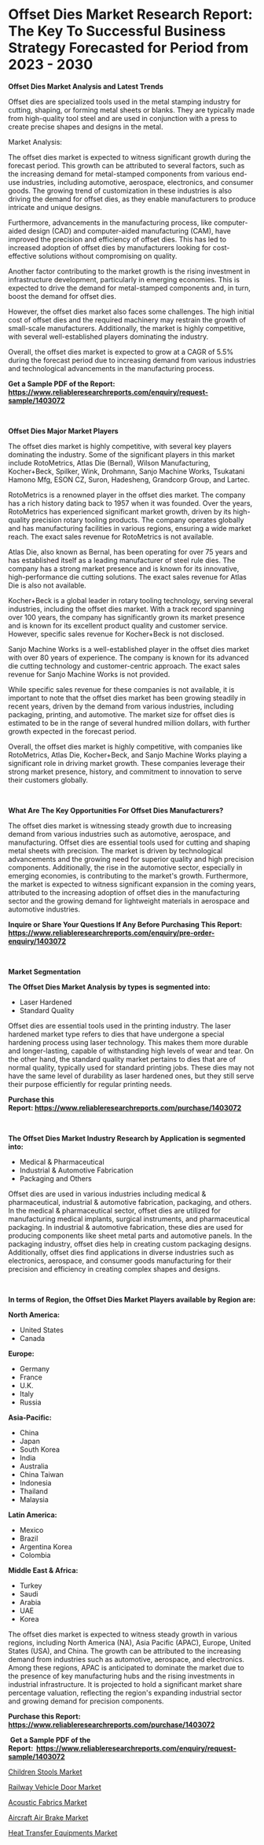 <p><h1>Offset Dies Market Research Report: The Key To Successful Business Strategy Forecasted for Period from 2023 - 2030</h1></p><p><strong>Offset Dies Market Analysis and Latest Trends</strong></p>
<p><p>Offset dies are specialized tools used in the metal stamping industry for cutting, shaping, or forming metal sheets or blanks. They are typically made from high-quality tool steel and are used in conjunction with a press to create precise shapes and designs in the metal.</p><p>Market Analysis:</p><p>The offset dies market is expected to witness significant growth during the forecast period. This growth can be attributed to several factors, such as the increasing demand for metal-stamped components from various end-use industries, including automotive, aerospace, electronics, and consumer goods. The growing trend of customization in these industries is also driving the demand for offset dies, as they enable manufacturers to produce intricate and unique designs.</p><p>Furthermore, advancements in the manufacturing process, like computer-aided design (CAD) and computer-aided manufacturing (CAM), have improved the precision and efficiency of offset dies. This has led to increased adoption of offset dies by manufacturers looking for cost-effective solutions without compromising on quality.</p><p>Another factor contributing to the market growth is the rising investment in infrastructure development, particularly in emerging economies. This is expected to drive the demand for metal-stamped components and, in turn, boost the demand for offset dies.</p><p>However, the offset dies market also faces some challenges. The high initial cost of offset dies and the required machinery may restrain the growth of small-scale manufacturers. Additionally, the market is highly competitive, with several well-established players dominating the industry.</p><p>Overall, the offset dies market is expected to grow at a CAGR of 5.5% during the forecast period due to increasing demand from various industries and technological advancements in the manufacturing process.</p></p>
<p><strong>Get a Sample PDF of the Report:&nbsp; <a href="https://www.reliableresearchreports.com/enquiry/request-sample/1403072">https://www.reliableresearchreports.com/enquiry/request-sample/1403072</a></strong></p>
<p>&nbsp;</p>
<p><strong>Offset Dies Major Market Players</strong></p>
<p><p>The offset dies market is highly competitive, with several key players dominating the industry. Some of the significant players in this market include RotoMetrics, Atlas Die (Bernal), Wilson Manufacturing, Kocher+Beck, Spilker, Wink, Drohmann, Sanjo Machine Works, Tsukatani Hamono Mfg, ESON CZ, Suron, Hadesheng, Grandcorp Group, and Lartec.</p><p>RotoMetrics is a renowned player in the offset dies market. The company has a rich history dating back to 1957 when it was founded. Over the years, RotoMetrics has experienced significant market growth, driven by its high-quality precision rotary tooling products. The company operates globally and has manufacturing facilities in various regions, ensuring a wide market reach. The exact sales revenue for RotoMetrics is not available.</p><p>Atlas Die, also known as Bernal, has been operating for over 75 years and has established itself as a leading manufacturer of steel rule dies. The company has a strong market presence and is known for its innovative, high-performance die cutting solutions. The exact sales revenue for Atlas Die is also not available.</p><p>Kocher+Beck is a global leader in rotary tooling technology, serving several industries, including the offset dies market. With a track record spanning over 100 years, the company has significantly grown its market presence and is known for its excellent product quality and customer service. However, specific sales revenue for Kocher+Beck is not disclosed.</p><p>Sanjo Machine Works is a well-established player in the offset dies market with over 80 years of experience. The company is known for its advanced die cutting technology and customer-centric approach. The exact sales revenue for Sanjo Machine Works is not provided.</p><p>While specific sales revenue for these companies is not available, it is important to note that the offset dies market has been growing steadily in recent years, driven by the demand from various industries, including packaging, printing, and automotive. The market size for offset dies is estimated to be in the range of several hundred million dollars, with further growth expected in the forecast period.</p><p>Overall, the offset dies market is highly competitive, with companies like RotoMetrics, Atlas Die, Kocher+Beck, and Sanjo Machine Works playing a significant role in driving market growth. These companies leverage their strong market presence, history, and commitment to innovation to serve their customers globally.</p></p>
<p>&nbsp;</p>
<p><strong>What Are The Key Opportunities For Offset Dies Manufacturers?</strong></p>
<p><p>The offset dies market is witnessing steady growth due to increasing demand from various industries such as automotive, aerospace, and manufacturing. Offset dies are essential tools used for cutting and shaping metal sheets with precision. The market is driven by technological advancements and the growing need for superior quality and high precision components. Additionally, the rise in the automotive sector, especially in emerging economies, is contributing to the market's growth. Furthermore, the market is expected to witness significant expansion in the coming years, attributed to the increasing adoption of offset dies in the manufacturing sector and the growing demand for lightweight materials in aerospace and automotive industries.</p></p>
<p><strong>Inquire or Share Your Questions If Any Before Purchasing This Report: <a href="https://www.reliableresearchreports.com/enquiry/pre-order-enquiry/1403072">https://www.reliableresearchreports.com/enquiry/pre-order-enquiry/1403072</a></strong></p>
<p>&nbsp;</p>
<p><strong>Market Segmentation</strong></p>
<p><strong>The Offset Dies Market Analysis by types is segmented into:</strong></p>
<p><ul><li>Laser Hardened</li><li>Standard Quality</li></ul></p>
<p><p>Offset dies are essential tools used in the printing industry. The laser hardened market type refers to dies that have undergone a special hardening process using laser technology. This makes them more durable and longer-lasting, capable of withstanding high levels of wear and tear. On the other hand, the standard quality market pertains to dies that are of normal quality, typically used for standard printing jobs. These dies may not have the same level of durability as laser hardened ones, but they still serve their purpose efficiently for regular printing needs.</p></p>
<p><strong>Purchase this Report:&nbsp;<a href="https://www.reliableresearchreports.com/purchase/1403072">https://www.reliableresearchreports.com/purchase/1403072</a></strong></p>
<p>&nbsp;</p>
<p><strong>The Offset Dies Market Industry Research by Application is segmented into:</strong></p>
<p><ul><li>Medical & Pharmaceutical</li><li>Industrial & Automotive Fabrication</li><li>Packaging and Others</li></ul></p>
<p><p>Offset dies are used in various industries including medical & pharmaceutical, industrial & automotive fabrication, packaging, and others. In the medical & pharmaceutical sector, offset dies are utilized for manufacturing medical implants, surgical instruments, and pharmaceutical packaging. In industrial & automotive fabrication, these dies are used for producing components like sheet metal parts and automotive panels. In the packaging industry, offset dies help in creating custom packaging designs. Additionally, offset dies find applications in diverse industries such as electronics, aerospace, and consumer goods manufacturing for their precision and efficiency in creating complex shapes and designs.</p></p>
<p>&nbsp;</p>
<p><strong>In terms of Region, the Offset Dies Market Players available by Region are:</strong></p>
<p>
    <p> <strong> North America: </strong>
        <ul>
            <li>United States</li>
            <li>Canada</li>
        </ul>
        </p> 
    <p> <strong> Europe: </strong>
        <ul>
            <li>Germany</li>
            <li>France</li>
            <li>U.K.</li>
            <li>Italy</li>
            <li>Russia</li>
        </ul>
        </p> 
    <p> <strong> Asia-Pacific: </strong>
        <ul>
            <li>China</li>
            <li>Japan</li>
            <li>South Korea</li>
            <li>India</li>
            <li>Australia</li>
            <li>China Taiwan</li>
            <li>Indonesia</li>
            <li>Thailand</li>
            <li>Malaysia</li>
        </ul>
        </p> 
    <p> <strong> Latin America: </strong>
        <ul>
            <li>Mexico</li>
            <li>Brazil</li>
            <li>Argentina Korea</li>
            <li>Colombia</li>
        </ul>
        </p> 
    <p> <strong> Middle East & Africa: </strong>
        <ul>
            <li>Turkey</li>
            <li>Saudi</li>
            <li>Arabia</li>
            <li>UAE</li>
            <li>Korea</li>
        </ul>
    </p>
    </p>
<p><p>The offset dies market is expected to witness steady growth in various regions, including North America (NA), Asia Pacific (APAC), Europe, United States (USA), and China. The growth can be attributed to the increasing demand from industries such as automotive, aerospace, and electronics. Among these regions, APAC is anticipated to dominate the market due to the presence of key manufacturing hubs and the rising investments in industrial infrastructure. It is projected to hold a significant market share percentage valuation, reflecting the region's expanding industrial sector and growing demand for precision components.</p></p>
<p><strong>Purchase this Report: <a href="https://www.reliableresearchreports.com/purchase/1403072">https://www.reliableresearchreports.com/purchase/1403072</a></strong></p>
<p>&nbsp;<strong>Get a Sample PDF of the Report:&nbsp;&nbsp;<a href="https://www.reliableresearchreports.com/enquiry/request-sample/1403072">https://www.reliableresearchreports.com/enquiry/request-sample/1403072</a></strong></p>
<p><strong></strong></p>
<p><p><a href="https://medium.com/@v25590012/children-stools-market-trends-and-market-analysis-forecasted-for-period-2023-2030-1547c1564439">Children Stools Market</a></p><p><a href="https://medium.com/@akshatsharma12/railway-vehicle-door-market-analysis-and-sze-forecasted-for-period-from-2023-to-2030-1ba990d9b66a">Railway Vehicle Door Market</a></p><p><a href="https://medium.com/@v27092023/acoustic-fabrics-market-trends-forecast-and-competitive-analysis-to-2030-d13416c4d4e9">Acoustic Fabrics Market</a></p><p><a href="https://medium.com/@chiragreportprime1/aircraft-air-brake-market-comprehensive-assessment-by-type-application-and-geography-c552d3cc6771">Aircraft Air Brake Market</a></p><p><a href="https://medium.com/@vidyap2912/heat-transfer-equipments-market-trends-forecast-and-competitive-analysis-to-2030-ac3de3e95c40">Heat Transfer Equipments Market</a></p></p>